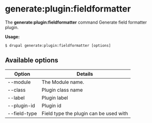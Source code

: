 # generate:plugin:fieldformatter
The **generate:plugin:fieldformatter** command Generate field formatter plugin.

**Usage:**
```
$ drupal generate:plugin:fieldformatter [options] 
```

## Available options
Option | Details
-------|-------------
--module | The Module name.
--class | Plugin class name
--label | Plugin label
--plugin-id | Plugin id
--field-type | Field type the plugin can be used with
